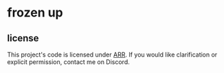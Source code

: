 # frozen up

## license
This project's code is licensed under [ARR](LICENSE_ASSETS). If you would like clarification or explicit permission, contact me on Discord.
